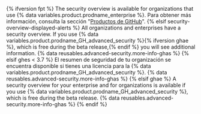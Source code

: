 {% ifversion fpt %}
The security overview is available for organizations that use {% data variables.product.prodname_enterprise %}. Para obtener más información, consulta la sección "[Productos de GitHub](/articles/githubs-products)".
{% elsif security-overview-displayed-alerts %}
All organizations and enterprises have a security overview. If you use {% data variables.product.prodname_GH_advanced_security %}{% ifversion ghae %}, which is free during the beta release,{% endif %} you will see additional information. {% data reusables.advanced-security.more-info-ghas %}
{% elsif ghes < 3.7 %}
El resumen de seguridad de tu organización se encuentra disponible si tienes una licencia para la {% data variables.product.prodname_GH_advanced_security %}. {% data reusables.advanced-security.more-info-ghas %}
{% elsif ghae %}
A security overview for your enterprise and for organizations is available if you use {% data variables.product.prodname_GH_advanced_security %}, which is free during the beta release. {% data reusables.advanced-security.more-info-ghas %}
{% endif %}
